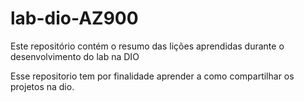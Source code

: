 # lab-dio-AZ900
Este repositório contém o resumo das lições aprendidas durante o desenvolvimento do lab na DIO

Esse repositorio tem por finalidade aprender a como compartilhar os projetos na dio.
